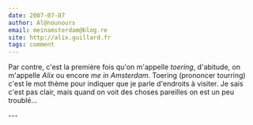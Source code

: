 ```yaml
---
date: 2007-07-07
author: Al@nounours
email: meinamsterdam@blog.re
site: http://alix.guillard.fr
tags: comment
---
```


<p>
Par contre, c'est la première fois qu'on m'appelle <i>toering</i>, d'abitude, on m'appelle <i>Alix</i> ou encore <i>me in Amsterdam</i>. Toering (prononcer tourring) c'est le mot thème pour indiquer que je parle d'endroits à visiter. Je sais c'est pas clair, mais quand on voit des choses pareilles on est un peu troublé...
</p>
---